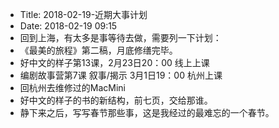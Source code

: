 - Title: 2018-02-19-近期大事计划
- Date: 2018-02-19 09:15
- 回到上海，有太多是事等待去做，需要列一下计划：
- 《最美的旅程》第二稿，月底修缮完毕。
- 好中文的样子第13课，2月23日20：00 线上上课
- 编剧故事营第7课 叙事/揭示 3月1日19：00 杭州上课
- 回杭州去维修过的MacMini
- 好中文的样子的书的新结构，前七页，交给那谁。
- 静下来之后，写写春节那些事，这是我经过的最难忘的一个春节。
